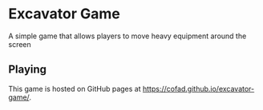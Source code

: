 # Excavator Game

A simple game that allows players to move heavy equipment around the screen

## Playing

This game is hosted on GitHub pages at https://cofad.github.io/excavator-game/.